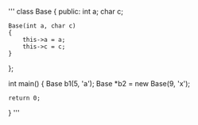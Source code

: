 '''
class Base
{
public:
    int a;
    char c;

    Base(int a, char c)
    {
        this->a = a;
        this->c = c;
    }
};

int main()
{
    Base b1(5, 'a');
    Base *b2 = new Base(9, 'x');

    return 0;
}
'''